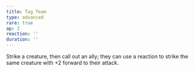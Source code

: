 ```yaml
---
title: Tag Team
type: advanced
rare: true
ap: 2
reaction: ''
duration: ''
---
```


Strike a creature, then call out an ally; they can use a reaction to strike the same creature with +2 forward to their attack.
